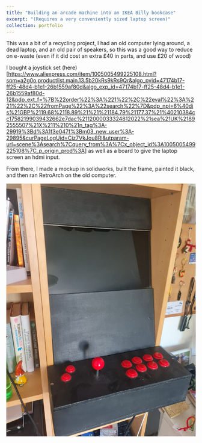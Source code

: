 ```yaml
---
title: "Building an arcade machine into an IKEA Billy bookcase"
excerpt: "(Requires a very conveniently sized laptop screen)"
collection: portfolio
---
```


This was a bit of a recycling project, I had an old computer lying around, a dead laptop, and an old pair of speakers, so this was a good way to reduce on e-waste (even if it did cost an extra £40 in parts, and use £20 of wood)

I bought a joystick set (here)[https://www.aliexpress.com/item/1005005499225108.html?spm=a2g0o.productlist.main.13.5b20kRs9kRs9Qr&algo_pvid=47174b17-ff25-48d4-b1e1-26b1559af80d&algo_exp_id=47174b17-ff25-48d4-b1e1-26b1559af80d-12&pdp_ext_f=%7B%22order%22%3A%221%22%2C%22eval%22%3A%221%22%2C%22fromPage%22%3A%22search%22%7D&pdp_npi=6%40dis%21GBP%2119.68%2118.89%21%21%21184.79%21177.37%21%40210384cc17582199039432662e7dac%2112000033324812022%21sea%21UK%21892555507%21X%211%210%21n_tag%3A-29919%3Bd%3A1f3e047f%3Bm03_new_user%3A-29895&curPageLogUid=Ciz7VkJou8Rl&utparam-url=scene%3Asearch%7Cquery_from%3A%7Cx_object_id%3A1005005499225108%7C_p_origin_prod%3A] as well as a board to give the laptop screen an hdmi input.

From there, I made a mockup in solidworks, built the frame, painted it black, and then ran RetroArch on the old computer.

![Arcade Machine](/images/arcade.jpg)
